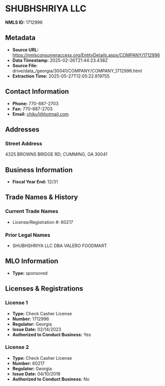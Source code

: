 # SHUBHSHRIYA LLC

**NMLS ID:** 1712996

## Metadata
- **Source URL:** https://nmlsconsumeraccess.org/EntityDetails.aspx/COMPANY/1712996
- **Data Timestamp:** 2025-02-26T21:44:23.438Z
- **Source File:** drive/data_/georgia/30041/COMPANY/COMPANY_1712996.html
- **Extraction Time:** 2025-05-27T12:05:22.819755

## Contact Information
- **Phone:** 770-887-2703
- **Fax:** 770-887-2703
- **Email:** chiku1@hotmail.com

## Addresses
### Street Address
4325 BROWNS BRIDGE RD; CUMMING, GA 30041

## Business Information
- **Fiscal Year End:** 12/31

## Trade Names & History
### Current Trade Names
- License/Registration #: 60217

### Prior Legal Names
- SHUBHSHRIYA LLC DBA VALERO FOODMART

## MLO Information
- **Type:** sponsored

## Licenses & Registrations

### License 1
- **Type:** Check Casher License
- **Number:** 1712996
- **Regulator:** Georgia
- **Issue Date:** 02/14/2023
- **Authorized to Conduct Business:** Yes

### License 2
- **Type:** Check Casher License
- **Number:** 60217
- **Regulator:** Georgia
- **Issue Date:** 04/10/2018
- **Authorized to Conduct Business:** No
